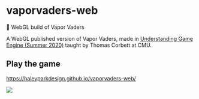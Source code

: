 # vaporvaders-web
👾 WebGL build of Vapor Vaders

A WebGL published version of Vapor Vaders, made in [Understanding Game Engine (Summer 2020)](https://courses.ideate.cmu.edu/53-353/m2020/) taught by Thomas Corbett at CMU.


## Play the game
https://haleyparkdesign.github.io/vaporvaders-web/

![](https://p47.f4.n0.cdn.getcloudapp.com/items/v1uelEBY/vaporvaders.gif?v=0a4ca6d9f93e0ae20eeb7c71e92d2f08)
